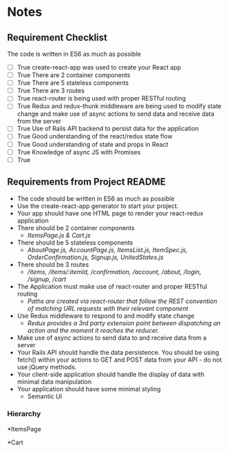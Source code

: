 # Notes

## Requirement Checklist

The code is written in ES6 as much as possible 
- [ ] True
create-react-app was used to create your React app 
- [ ] True
There are 2 container components 
- [ ] True
There are 5 stateless components 
- [ ] True
There are 3 routes 
- [ ] True
react-router is being used with proper RESTful routing 
- [ ] True
Redux and redux-thunk middleware are being used to modify state change and make use of async actions to send data and receive data from the server 
- [ ] True
Use of Rails API backend to persist data for the application 
- [ ] True
Good understanding of the react/redux state flow 
- [ ] True
Good understanding of state and props in React 
- [ ] True
Knowledge of async JS with Promises 
- [ ] True

## Requirements from Project README ##
* The code should be written in ES6 as much as possible
* Use the create-react-app generator to start your project.
* Your app should have one HTML page to render your react-redux application
* There should be 2 container components
    * *ItemsPage.js & Cart.js*
* There should be 5 stateless components
    * *AboutPage.js, AccountPage.js, ItemsList.js, ItemSpec.js, OrderConfirmation.js, Signup.js, UnitedStates.js*
* There should be 3 routes
    * */items, /items/:itemId, /confirmation, /account, /about, /login, /signup, /cart*
* The Application must make use of react-router and proper RESTful routing
    * *Paths are created via react-router that follow the REST convention of matching URL requests with their relevant component*
* Use Redux middleware to respond to and modify state change
    * *Redux provides a 3rd party extension point between dispatching an action and the moment it reaches the reducer.*
* Make use of async actions to send data to and receive data from a server
* Your Rails API should handle the data persistence. You should be using fetch() within your actions to GET and POST data from your API - do not use jQuery methods.
* Your client-side application should handle the display of data with minimal data manipulation
* Your application should have some minimal styling
    * Semantic UI



### Hierarchy ###

*ItemsPage


*Cart
